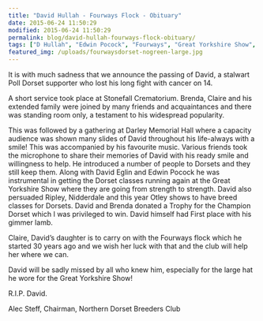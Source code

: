 ```yaml
---
title: "David Hullah - Fourways Flock - Obituary"
date: 2015-06-24 11:50:29
modified: 2015-06-24 11:50:29
permalink: blog/david-hullah-fourways-flock-obituary/
tags: ["D Hullah", "Edwin Pocock", "Fourways", "Great Yorkshire Show", "NDBC", "Nidderdale", "Otley Show", "Wharfedale Cup"]
featured_img: /uploads/fourwaysdorset-nogreen-large.jpg
---
```


It is with much sadness that we announce the passing of David, a stalwart Poll Dorset supporter who lost his long fight with cancer on 14.

A short service took place at Stonefall Crematorium. Brenda, Claire and his extended family were joined by many friends and acquaintances and there was standing room only, a testament to his widespread popularity.

This was followed by a gathering at Darley Memorial Hall where a capacity audience was shown many slides of David throughout his life-always with a smile! This was accompanied by his favourite music. Various friends took the microphone to share their memories of David with his ready smile and willingness to help. He introduced a number of people to Dorsets and they still keep them. Along with David Eglin and Edwin Pocock he was instrumental in getting the Dorset classes running again at the Great Yorkshire Show where they are going from strength to strength. David also persuaded Ripley, Nidderdale and this year Otley shows to have breed classes for Dorsets. David and Brenda donated a Trophy for the Champion Dorset which I was privileged to win. David himself had First place with his gimmer lamb.

Claire, David’s daughter is to carry on with the Fourways flock which he started 30 years ago and we wish her luck with that and the club will help her where we can.

David will be sadly missed by all who knew him, especially for the large hat he wore for the Great Yorkshire Show!

R.I.P. David.

Alec Steff,
Chairman,
Northern Dorset Breeders Club
